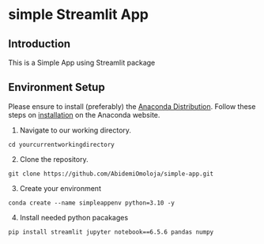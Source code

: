 # simple Streamlit App

## Introduction

This is a Simple App using Streamlit package

## Environment Setup

Please ensure to install (preferably) the [Anaconda Distribution](https://www.anaconda.com/download). Follow these steps on [installation](https://docs.anaconda.com/free/anaconda/install/index.html) on the Anaconda website.

1. Navigate to our working directory.

```
cd yourcurrentworkingdirectory 
```

2. Clone the repository.
```
git clone https://github.com/AbidemiOmoloja/simple-app.git
```

3. Create your environment

```
conda create --name simpleappenv python=3.10 -y
```

4. Install needed python pacakages

```
pip install streamlit jupyter notebook==6.5.6 pandas numpy
```


